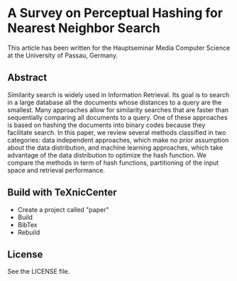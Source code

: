 # A Survey on Perceptual Hashing for Nearest Neighbor Search
This article has been written for the Hauptseminar Media Computer Science at the University of Passau, Germany.

## Abstract
Similarity search is widely used in Information Retrieval. Its goal is to search in a large database all the documents whose distances to a query are the smallest. Many approaches allow for similarity searches that are faster than sequentially comparing all documents to a query. One of these approaches is based on hashing the documents into binary codes because they facilitate search. In this paper, we review several methods classified in two categories: data independent approaches, which make no prior assumption about the data distribution, and machine learning approaches, which take advantage of the data distribution to optimize the hash function. We compare the methods in term of hash functions, partitioning of the input space and retrieval performance.

## Build with TeXnicCenter

- Create a project called "paper"
- Build
- BibTex
- Rebuild

License
-------
See the LICENSE file.